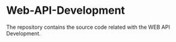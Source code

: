 # Web-API-Development
The repository contains the source code related with the WEB API Development.
